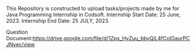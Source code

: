 This Repository is constructed to upload tasks/projects made by me for Java Programming Internship in Codsoft. Internship Start Date: 25 June, 2023. Internship End Date: 25 JULY, 2023.

Question Document:https://drive.google.com/file/d/1Zps_HyZuu_bbyQiL4fCoIGaurPCJNvec/view

